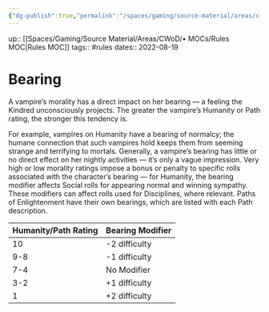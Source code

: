 ```yaml
---
{"dg-publish":true,"permalink":"/spaces/gaming/source-material/areas/c-wo-d/genre/vampire/v20/rules/bearing/","dgHomeLink":true,"dgPassFrontmatter":true}
---
```


up:: [[Spaces/Gaming/Source Material/Areas/CWoD/• MOCs/Rules MOC|Rules MOC]]
tags:: #rules 
dates:: 2022-08-19

# Bearing
A vampire’s morality has a direct impact on her bearing — a feeling the Kindred unconsciously projects. The greater the vampire’s Humanity or Path rating, the stronger this tendency is. 

For example, vampires on Humanity have a bearing of normalcy; the humane connection
that such vampires hold keeps them from seeming strange and terrifying to mortals.
Generally, a vampire’s bearing has little or no direct effect on her nightly activities — it’s
only a vague impression. Very high or low morality ratings impose a bonus or penalty to
specific rolls associated with the character’s bearing — for Humanity, the bearing modifier
affects Social rolls for appearing normal and winning sympathy. These modifiers can affect
rolls used for Disciplines, where relevant. Paths of Enlightenment have their own bearings,
which are listed with each Path description.


| Humanity/Path Rating | Bearing Modifier |
| -------------------- | ---------------- |
|10                   | -2 difficulty    |
|9-8                  | -1 difficulty                 |
|7-4                     |  No Modifier                |
|3-2                      | +1 difficulty                 |
|1                      |   +2 difficulty               |
